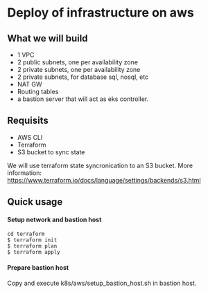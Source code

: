 # Deploy of infrastructure on aws

## What we will build 

- 1 VPC
- 2 public subnets, one per availability zone
- 2 private subnets, one per availability zone
- 2 private subnets, for database sql, nosql, etc
- NAT GW
- Routing tables
- a bastion server that will act as eks controller.

## Requisits

- AWS CLI
- Terraform 
- S3 bucket to sync state

We will use terraform state syncronication to an S3 bucket. More information: https://www.terraform.io/docs/language/settings/backends/s3.html


## Quick usage

#### Setup network and bastion host
```
cd terraform
$ terraform init
$ terraform plan
$ terraform apply
```

#### Prepare bastion host

Copy and execute k8s/aws/setup_bastion_host.sh in bastion host. 


